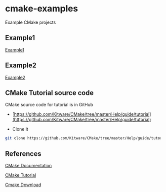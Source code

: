# cmake-examples

Example CMake projects

## Example1

[Example1](example1/README.md)

## Example2

[Example2](example2/README.md)

## CMake Tutorial source code

CMake source code for tutorial is in GitHub

- [https://github.com/Kitware/CMake/tree/master/Help/guide/tutorial](https://github.com/Kitware/CMake/tree/master/Help/guide/tutorial)

- Clone it

```sh
git clone https://github.com/Kitware/CMake/tree/master/Help/guide/tutorial
```

## References

[CMake Documentation](https://cmake.org/cmake/help/v3.17/)

[CMake Tutorial](https://cmake.org/cmake/help/v3.17/guide/tutorial/index.html)

[Cmake Download](https://cmake.org/download/)
